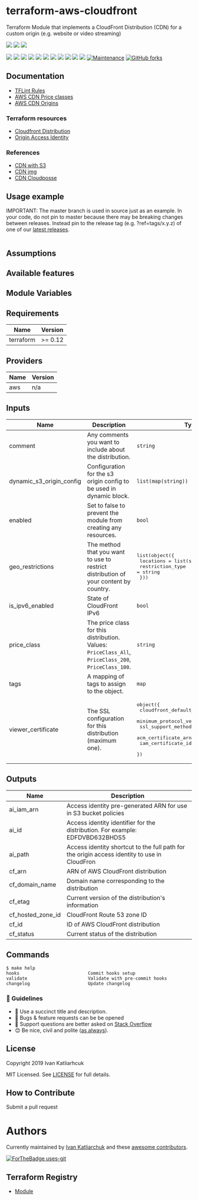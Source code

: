 # terraform-aws-cloudfront

Terraform Module that implements a CloudFront Distribution (CDN) for a custom origin (e.g. website or video streaming)

![](https://github.com/terraform-module/terraform-aws-cloudfront/workflows/release/badge.svg)
![](https://github.com/terraform-module/terraform-aws-cloudfront/workflows/commit-check/badge.svg)
![](https://github.com/terraform-module/terraform-aws-cloudfront/workflows/labeler/badge.svg)

[![](https://img.shields.io/github/license/terraform-module/terraform-aws-cloudfront)](https://github.com/terraform-module/terraform-aws-cloudfront)
![](https://img.shields.io/github/v/tag/terraform-module/terraform-aws-cloudfront)
![](https://img.shields.io/issues/github/terraform-module/terraform-aws-cloudfront)
![](https://img.shields.io/github/issues/terraform-module/terraform-aws-cloudfront)
![](https://img.shields.io/github/issues-closed/terraform-module/terraform-aws-cloudfront)
[![](https://img.shields.io/github/languages/code-size/terraform-module/terraform-aws-cloudfront)](https://github.com/terraform-module/terraform-aws-cloudfront)
[![](https://img.shields.io/github/repo-size/terraform-module/terraform-aws-cloudfront)](https://github.com/terraform-module/terraform-aws-cloudfront)
![](https://img.shields.io/github/languages/top/terraform-module/terraform-aws-cloudfront?color=green&logo=terraform&logoColor=blue)
![](https://img.shields.io/github/commit-activity/m/terraform-module/terraform-aws-cloudfront)
![](https://img.shields.io/github/contributors/terraform-module/terraform-aws-cloudfront)
![](https://img.shields.io/github/last-commit/terraform-module/terraform-aws-cloudfront)
[![Maintenance](https://img.shields.io/badge/Maintenu%3F-oui-green.svg)](https://GitHub.com/terraform-module/terraform-aws-cloudfront/graphs/commit-activity)
[![GitHub forks](https://img.shields.io/github/forks/terraform-module/terraform-aws-cloudfront.svg?style=social&label=Fork)](https://github.com/terraform-module/terraform-aws-cloudfront)

## Documentation

- [TFLint Rules](https://github.com/terraform-linters/tflint/tree/master/docs/rules)
- [AWS CDN Price classes](https://docs.aws.amazon.com/AmazonCloudFront/latest/DeveloperGuide/PriceClass.html)
- [AWS CDN Origins](https://docs.aws.amazon.com/AmazonCloudFront/latest/DeveloperGuide/DownloadDistS3AndCustomOrigins.html)

### Terraform resources

- [Cloudfront Distribution](https://registry.terraform.io/providers/hashicorp/aws/latest/docs/resources/cloudfront_distribution)
- [Origin Access Identity](https://registry.terraform.io/providers/hashicorp/aws/latest/docs/resources/cloudfront_origin_access_identity)

### References

- [CDN with S3](https://github.com/cloudposse/terraform-aws-cloudfront-s3-cdn)
- [CDN jmg](https://github.com/jmgreg31/terraform-aws-cloudfront)
- [CDN Cloudposse](https://github.com/cloudposse/terraform-aws-cloudfront-cdn)

## Usage example

IMPORTANT: The master branch is used in source just as an example. In your code, do not pin to master because there may be breaking changes between releases. Instead pin to the release tag (e.g. ?ref=tags/x.y.z) of one of our [latest releases](https://github.com/terraform-module/terraform-aws-cloudfront/releases).

```hcl

```

## Assumptions

## Available features

## Module Variables

<!-- BEGINNING OF PRE-COMMIT-TERRAFORM DOCS HOOK -->
## Requirements

| Name | Version |
|------|---------|
| terraform | >= 0.12 |

## Providers

| Name | Version |
|------|---------|
| aws | n/a |

## Inputs

| Name | Description | Type | Default | Required |
|------|-------------|------|---------|:--------:|
| comment | Any comments you want to include about the distribution. | `string` | `"Managed by Terraform"` | no |
| dynamic\_s3\_origin\_config | Configuration for the s3 origin config to be used in dynamic block. | `list(map(string))` | `[]` | no |
| enabled | Set to false to prevent the module from creating any resources. | `bool` | `"true"` | no |
| geo\_restrictions | The method that you want to use to restrict distribution of your content by country. | <pre>list(object({<br>    locations        = list(string)<br>    restriction_type = string<br>  }))</pre> | <pre>[<br>  {<br>    "locations": [],<br>    "restriction_type": "none"<br>  }<br>]</pre> | no |
| is\_ipv6\_enabled | State of CloudFront IPv6 | `bool` | `"false"` | no |
| price\_class | The price class for this distribution. Values: `PriceClass_All`, `PriceClass_200`, `PriceClass_100`. | `string` | `"PriceClass_100"` | no |
| tags | A mapping of tags to assign to the object. | `map` | `{}` | no |
| viewer\_certificate | The SSL configuration for this distribution (maximum one). | <pre>object({<br>    cloudfront_default_certificate = bool<br>    minimum_protocol_version       = string<br>    ssl_support_method             = string<br>    acm_certificate_arn            = string<br>    iam_certificate_id             = string<br>  })</pre> | <pre>{<br>  "acm_certificate_arn": null,<br>  "cloudfront_default_certificate": true,<br>  "iam_certificate_id": null,<br>  "minimum_protocol_version": "TLSv1",<br>  "ssl_support_method": null<br>}</pre> | no |

## Outputs

| Name | Description |
|------|-------------|
| ai\_iam\_arn | Access identity pre-generated ARN for use in S3 bucket policies |
| ai\_id | Access identity identifier for the distribution.  For example: EDFDVBD632BHDS5 |
| ai\_path | Access identity shortcut to the full path for the origin access identity to use in CloudFron |
| cf\_arn | ARN of AWS CloudFront distribution |
| cf\_domain\_name | Domain name corresponding to the distribution |
| cf\_etag | Current version of the distribution's information |
| cf\_hosted\_zone\_id | CloudFront Route 53 zone ID |
| cf\_id | ID of AWS CloudFront distribution |
| cf\_status | Current status of the distribution |

<!-- END OF PRE-COMMIT-TERRAFORM DOCS HOOK -->

## Commands

<!-- START makefile-doc -->
```
$ make help 
hooks                          Commit hooks setup
validate                       Validate with pre-commit hooks
changelog                      Update changelog 
```
<!-- END makefile-doc -->

### :memo: Guidelines

 - :memo: Use a succinct title and description.
 - :bug: Bugs & feature requests can be be opened
 - :signal_strength: Support questions are better asked on [Stack Overflow](https://stackoverflow.com/)
 - :blush: Be nice, civil and polite ([as always](http://contributor-covenant.org/version/1/4/)).

## License

Copyright 2019 Ivan Katliarhcuk

MIT Licensed. See [LICENSE](./LICENSE) for full details.

## How to Contribute

Submit a pull request

# Authors

Currently maintained by [Ivan Katliarchuk](https://github.com/ivankatliarchuk) and these [awesome contributors](https://github.com/terraform-module/terraform-aws-cloudfront/graphs/contributors).

[![ForTheBadge uses-git](http://ForTheBadge.com/images/badges/uses-git.svg)](https://GitHub.com/)

## Terraform Registry

- [Module](https://registry.terraform.io/modules/terraform-module/todo/aws)

